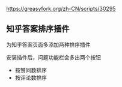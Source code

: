 https://greasyfork.org/zh-CN/scripts/30295

## 知乎答案排序插件

为知乎答案页面多添加两种排序插件

安装插件后，问题功能栏会多出两个按钮

* 按赞同数排序<br>
* 按评论数排序


